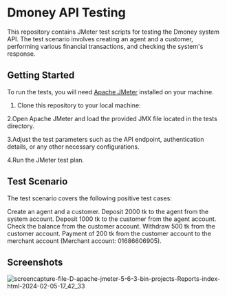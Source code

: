 # Dmoney API Testing

This repository contains JMeter test scripts for testing the Dmoney system API. The test scenario involves creating an agent and a customer, performing various financial transactions, and checking the system's response.

## Getting Started

To run the tests, you will need [Apache JMeter](https://jmeter.apache.org/) installed on your machine.

1. Clone this repository to your local machine:

2.Open Apache JMeter and load the provided JMX file located in the tests directory.

3.Adjust the test parameters such as the API endpoint, authentication details, or any other necessary configurations.

4.Run the JMeter test plan.


## Test Scenario
The test scenario covers the following positive test cases:

Create an agent and a customer.
Deposit 2000 tk to the agent from the system account.
Deposit 1000 tk to the customer from the agent account.
Check the balance from the customer account.
Withdraw 500 tk from the customer account.
Payment of 200 tk from the customer account to the merchant account (Merchant account: 01686606905).

## Screenshots
![screencapture-file-D-apache-jmeter-5-6-3-bin-projects-Reports-index-html-2024-02-05-17_42_33](https://github.com/iamsafridi/demo-transaction-api-jmeter/assets/82276738/2ff0d35e-2242-4c63-bc95-5c4aa65d794a)


